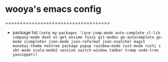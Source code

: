 # wooya's emacs config
====================================

* package list
`(setq my-packages '(ace-jump-mode auto-complete cl-lib company-mode dash el-get ensime fuzzy git-modes go-autocomplete go-mode icomplete+ json-mode json-reformat json-snatcher magit monokai-theme neotree package popup rainbow-mode rust-mode rusti s sbt-mode scala-mode2 session switch-window tabbar tramp undo-tree yasnippet))`



